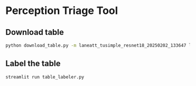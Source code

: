 # Perception Triage Tool

## Download table

```bash
python download_table.py -m laneatt_tusimple_resnet18_20250202_133647 laneatt_tusimple_resnet18_20250202_133647 -r 71dd2pnq gkhtc7x4 -d mean_iou
```

## Label the table
```bash
streamlit run table_labeler.py
```